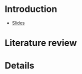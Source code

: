 # Introduction

* [Slides](https://docs.google.com/presentation/d/15x99jQtBFQYuv6GBHKjG_ZhCaDIN7vn1NDsOs63PPWg/edit#slide=id.p)

# Literature review

# Details
